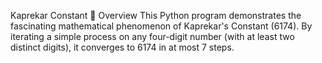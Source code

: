 Kaprekar Constant
📌 Overview
This Python program demonstrates the fascinating mathematical phenomenon of Kaprekar's Constant (6174). By iterating a simple process on any four-digit number (with at least two distinct digits), it converges to 6174 in at most 7 steps.
